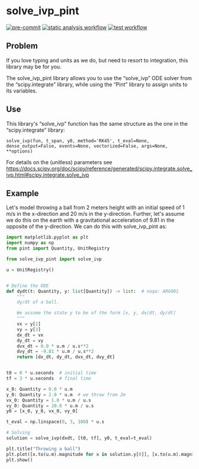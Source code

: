 # solve_ivp_pint

[![pre-commit](https://img.shields.io/badge/pre--commit-enabled-brightgreen?logo=pre-commit)](https://github.com/pre-commit/pre-commit)
[![static analysis workflow](https://github.com/BioDisCo/solve_ivp_pint/actions/workflows/static-analysis.yaml/badge.svg)](https://github.com/BioDisCo/solve_ivp_pint/actions/workflows/static-analysis.yaml/)
[![test workflow](https://github.com/BioDisCo/solve_ivp_pint/actions/workflows/test.yaml/badge.svg)](https://github.com/BioDisCo/solve_ivp_pint/actions/workflows/test.yaml/)

## Problem

If you love typing and units as we do, but need to resort to integration, this library may be for you.

The solve_ivp_pint library allows you to use the “solve_ivp” ODE solver from the “scipy.integrate” library, while using the “Pint” library to assign units to its variables.

## Use

This library's “solve_ivp” function has the same structure as the one in the “scipy.integrate” library:
 
```
solve_ivp(fun, t_span, y0, method='RK45', t_eval=None, dense_output=False, events=None, vectorized=False, args=None, **options)
```
 
For details on the (unitless) parameters see https://docs.scipy.org/doc/scipy/reference/generated/scipy.integrate.solve_ivp.html#scipy.integrate.solve_ivp
 
 
## Example

Let's model throwing a ball from 2 meters height with an initial speed of 1 m/s in the x-direction and 20 m/s in the y-direction.
Further, let's assume we do this on the earth with a gravitational acceleration of 9.81 in the opposite of the y-direction.
We can do this with solve_ivp_pint as:

```python
import matplotlib.pyplot as plt
import numpy as np
from pint import Quantity, UnitRegistry

from solve_ivp_pint import solve_ivp

u = UnitRegistry()


# Define the ODE
def dydt(t: Quantity, y: list[Quantity]) -> list:  # noqa: ARG001
    """
    dy/dt of a ball.

    We assume the state y to be of the form [x, y, dx/dt, dy/dt]
    """
    vx = y[2]
    vy = y[3]
    dx_dt = vx
    dy_dt = vy
    dvx_dt = 0.0 * u.m / u.s**2
    dvy_dt = -9.81 * u.m / u.s**2
    return [dx_dt, dy_dt, dvx_dt, dvy_dt]


t0 = 0 * u.seconds  # initial time
tf = 3 * u.seconds  # final time

x_0: Quantity = 0.0 * u.m
y_0: Quantity = 2.0 * u.m  # we throw from 2m
vx_0: Quantity = 1.0 * u.m / u.s
vy_0: Quantity = 20.0 * u.m / u.s
y0 = [x_0, y_0, vx_0, vy_0]

t_eval = np.linspace(0, 3, 100) * u.s

# Solving
solution = solve_ivp(dxdt, [t0, tf], y0, t_eval=t_eval)

plt.title("Throwing a ball")
plt.plot([x.to(u.m).magnitude for x in solution.y[0]], [x.to(u.m).magnitude for x in solution.y[1]], "--")
plt.show()
```